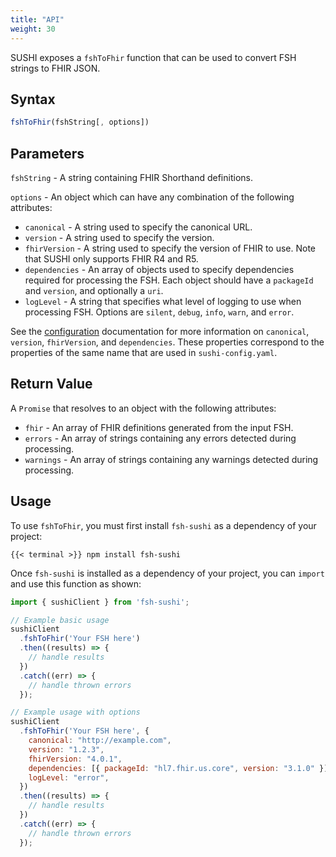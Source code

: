 ```yaml
---
title: "API"
weight: 30
---
```


SUSHI exposes a `fshToFhir` function that can be used to convert FSH strings to FHIR JSON.

## Syntax
```javascript
fshToFhir(fshString[, options])
```

## Parameters
`fshString` - A string containing FHIR Shorthand definitions.

`options` - An object which can have any combination of the following attributes:
* `canonical` - A string used to specify the canonical URL.
* `version` - A string used to specify the version.
* `fhirVersion` - A string used to specify the version of FHIR to use. Note that SUSHI only supports FHIR R4 and R5.
* `dependencies` - An array of objects used to specify dependencies required for processing the FSH. Each object should have a `packageId` and `version`, and optionally a `uri`.
* `logLevel` - A string that specifies what level of logging to use when processing FSH. Options are `silent`, `debug`, `info`, `warn`, and `error`.


See the [configuration](/docs/sushi/configuration/#full-configuration) documentation for more information on `canonical`, `version`, `fhirVersion`, and `dependencies`. These properties correspond to the properties of the same name that are used in `sushi-config.yaml`.

## Return Value
A `Promise` that resolves to an object with the following attributes:
* `fhir` - An array of FHIR definitions generated from the input FSH.
* `errors` - An array of strings containing any errors detected during processing.
* `warnings` - An array of strings containing any warnings detected during processing.

## Usage
To use `fshToFhir`, you must first install `fsh-sushi` as a dependency of your project:
```shell
{{< terminal >}} npm install fsh-sushi
```
Once `fsh-sushi` is installed as a dependency of your project, you can `import` and use this function as shown:

```javascript
import { sushiClient } from 'fsh-sushi';

// Example basic usage
sushiClient
  .fshToFhir('Your FSH here')
  .then((results) => {
    // handle results
  })
  .catch((err) => {
    // handle thrown errors
  });

// Example usage with options
sushiClient
  .fshToFhir('Your FSH here', {
    canonical: "http://example.com",
    version: "1.2.3",
    fhirVersion: "4.0.1",
    dependencies: [{ packageId: "hl7.fhir.us.core", version: "3.1.0" }],
    logLevel: "error",
  })
  .then((results) => {
    // handle results
  })
  .catch((err) => {
    // handle thrown errors
  });
```

